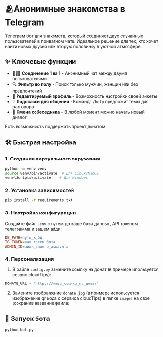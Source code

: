 # 🫂Анонимные знакомства в Telegram

Телеграм бот для знакомств, который соединяет двух случайных пользователей в приватном чате. Идеальное решение для тех, кто хочет найти новых друзей или вторую половинку в уютной атмосфере.

## ✨ Ключевые функции

- 🧑‍🤝‍🧑 **Соединение 1 на 1** - Анонимный чат между двумя пользователями
- 🔍 **Фильтр по полу** - Поиск только мужчин, женщин или без предпочтений
- 📝 **Редактируемый профиль** - Возможность настройки своей анкеты
- 💡 **Подсказки для общения** - Команда `/help` предложит темы для разговора
- 🔄 **Смена собеседника** - В любой момент можно начать новый диалог

Есть возможность поддержать проект донатом

## 🛠 Быстрая настройка

### 1. Создание виртуального окружения
```bash
python -m venv venv
source venv/bin/activate  # Для Linux/MacOS
venv\Scripts\activate    # Для Windows
```

### 2. Установка зависимостей
```bash
pip install -r requirements.txt
```

### 3. Настройка конфигурации
Создайте файл `.env` с путем до ваше базы данных, API токеном телеграмма и вашем айди:
```ini
DB_PATH=путь_к_бд
TG_TOKEN=ваш_токен_бота
ADMIN_ID=айди_вашего_аккаунта
```

### 4. Персонализация
1. В файле `config.py` замените ссылку на донат (в примере ипользуется сервис cloudTips):
```python
DONATE_URL = "https://ваша_ссылка_на_донат"
```

2. Замените изображение `donate.jpg` (в примере используется изображение qr кода с сервиса cloudTips) в папке `images` на свое (сохранив название файла)

## 🚀 Запуск бота
```bash
python bot.py
```
